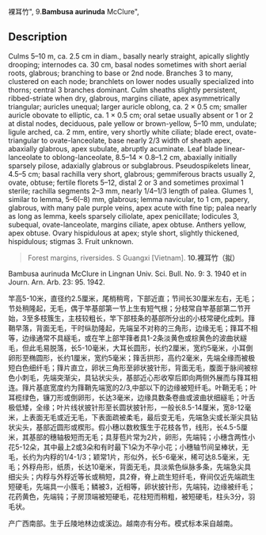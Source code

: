 裸耳竹",
9.**Bambusa aurinuda** McClure",

## Description
Culms 5–10 m, ca. 2.5 cm in diam., basally nearly straight, apically slightly drooping; internodes ca. 30 cm, basal nodes sometimes with short aerial roots, glabrous; branching to base or 2nd node. Branches 3 to many, clustered on each node; branchlets on lower nodes usually specialized into thorns; central 3 branches dominant. Culm sheaths slightly persistent, ribbed-striate when dry, glabrous, margins ciliate, apex asymmetrically triangular; auricles unequal; larger auricle oblong, ca. 2 × 0.5 cm; smaller auricle obovate to elliptic, ca. 1 × 0.5 cm; oral setae usually absent or 1 or 2 at distal nodes, deciduous, pale yellow or brown-yellow, 5–10 mm, undulate; ligule arched, ca. 2 mm, entire, very shortly white ciliate; blade erect, ovate-triangular to ovate-lanceolate, base nearly 2/3 width of sheath apex, abaxially glabrous, apex subulate, abruptly acuminate. Leaf blade linear-lanceolate to oblong-lanceolate, 8.5–14 × 0.8–1.2 cm, abaxially initially sparsely pilose, adaxially glabrous or subglabrous. Pseudospikelets linear, 4.5–5 cm; basal rachilla very short, glabrous; gemmiferous bracts usually 2, ovate, obtuse; fertile florets 5–12, distal 2 or 3 and sometimes proximal 1 sterile; rachilla segments 2–3 mm, nearly 1/4–1/3 length of palea. Glumes 1, similar to lemma, 5–6(–8) mm, glabrous; lemma navicular, to 1 cm, papery, glabrous, with many pale purple veins, apex acute with fine tip; palea nearly as long as lemma, keels sparsely ciliolate, apex penicillate; lodicules 3, subequal, ovate-lanceolate, margins ciliate, apex obtuse. Anthers yellow, apex obtuse. Ovary hispidulous at apex; style short, slightly thickened, hispidulous; stigmas 3. Fruit unknown.

> Forest margins, riversides. S Guangxi [Vietnam].
**10.裸耳竹（拟）**

Bambusa aurinuda McClure in Lingnan Univ. Sci. Bull. No. 9: 3. 1940 et in Journ. Arn. Arb. 23: 95. 1942.

竿高5-10米，直径约2.5厘米，尾梢稍弯，下部近直；节间长30厘米左右，无毛；节处稍隆起，无毛，偶于竿基部第一节上生有短气根；分枝常自竿基部第二节开始，3至多枝簇生，主枝较粗长，竿下部枝条的基部所分出的小枝常硬化成刺。箨鞘早落，背面无毛，干时纵肋隆起，先端呈不对称的三角形，边缘无毛；箨耳不相等，边缘通常不具繸毛，或在竿上部竿箨者具1-2条淡黄色或棕黄色的波曲状繸毛，但此毛易脱落，长5-10毫米，大耳长圆形，长约2厘米，宽约5毫米，小耳倒卵形至椭圆形，长约1厘米，宽约5毫米；箨舌拱形，高约2毫米，先端全缘而被极短白色细纤毛；箨片直立，卵状三角形至卵状披针形，背面无毛，腹面于脉间被棕色小刺毛，先端突渐尖，具钻状尖头，基部近心形收窄后即向两侧外展而与箨耳相连。箨片基底宽度约为箨鞘先端宽的2/3,中部以下的边缘被短纤毛。叶鞘无毛；叶耳榄绿色，镰刀形或倒卵形，长达3毫米，边缘具数条卷曲或波曲状细繸毛；叶舌极低矮，全缘；叶片线状披针形至长圆状披针形，一般长8.5-14厘米，宽8-12毫米，上表面无毛或近无毛，下表面疏被柔毛，最后变无毛，先端急尖或长渐尖具钻状尖头，基部近圆形或楔形。假小穗以数枚簇生于花枝各节，线形，长4.5-5厘米，其基部的穗轴极短而无毛；具芽苞片常为2片，卵形，先端钝；小穗含两性小花5-12朵，其中最上2或3朵和有时最下1朵为不孕小花；小穗轴节间呈棒状，无毛，长约为内稃的1/4-1/3；颖常1片，形似外，长5-6毫米，稀可达8.5毫米，无毛；外稃舟形，纸质，长达10毫米，背面无毛，具淡紫色纵脉多条，先端急尖具细尖头；内稃与外稃近等长或稍短，具2脊，脊上疏生短纤毛，脊间仅近先端疏生短硬毛，先端具一小簇毛；鳞被3，近相等，卵状披针形，先端钝，边缘被纤毛；花药黄色，先端钝；子房顶端被短硬毛，花柱短而稍粗，被短硬毛，柱头3分，羽毛状。

产广西南部。生于丘陵地林边或溪边。越南亦有分布。模式标本采自越南。
